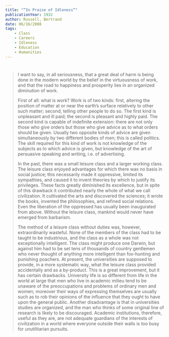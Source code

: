 ```yaml
---
title: "“In Praise of Idleness”"
publicationYear: 1932
author: Russell, Bertrand
date: 06/16/2008
tags:
    - Class
    - Careers
    - Idleness
    - Education
    - Humanities
---
```


#

> I want to say, in all seriousness, that a great deal of harm is being done in the modern world by the belief in the virtuousness of work, and that the road to happiness and prosperity lies in an organized diminution of work.
>
> First of all: what is work? Work is of two kinds: first, altering the position of matter at or near the earth’s surface relatively to other such matter; second, telling other people to do so. The first kind is unpleasant and ill paid; the second is pleasant and highly paid. The second kind is capable of indefinite extension: there are not only those who give orders but those who give advice as to what orders should be given. Usually two opposite kinds of advice are given simultaneously by two different bodies of men; this is called politics. The skill required for this kind of work is not knowledge of the subjects as to which advice is given, but knowledge of the art of persuasive speaking and writing, i.e. of advertising.
>
> In the past, there was a small leisure class and a larger working class. The leisure class enjoyed advantages for which there was no basis in social justice; this necessarily made it oppressive, limited its sympathies, and caused it to invent theories by which to justify its privileges. These facts greatly diminished its excellence, but in spite of this drawback it contributed nearly the whole of what we call civilization. It cultivated the arts and discovered the sciences; it wrote the books, invented the philosophies, and refined social relations. Even the liberation of the oppressed has usually been inaugurated from above. Without the leisure class, mankind would never have emerged from barbarism.
>
> The method of a leisure class without duties was, however, extraordinarily wasteful. None of the members of the class had to be taught to be industrious, and the class as a whole was not exceptionally intelligent. The class might produce one Darwin, but against him had to be set tens of thousands of country gentlemen who never thought of anything more intelligent than fox-hunting and punishing poachers. At present, the universities are supposed to provide, in a more systematic way, what the leisure class provided accidentally and as a by-product. This is a great improvement, but it has certain drawbacks. University life is so different from life in the world at large that men who live in academic milieu tend to be unaware of the preoccupations and problems of ordinary men and women; moreover their ways of expressing themselves are usually such as to rob their opinions of the influence that they ought to have upon the general public. Another disadvantage is that in universities studies are organized, and the man who thinks of some original line of research is likely to be discouraged. Academic institutions, therefore, useful as they are, are not adequate guardians of the interests of civilization in a world where everyone outside their walls is too busy for unutilitarian pursuits.
